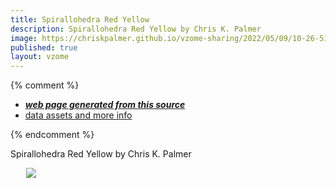 ```yaml
---
title: Spirallohedra Red Yellow 
description: Spirallohedra Red Yellow by Chris K. Palmer
image: https://chriskpalmer.github.io/vzome-sharing/2022/05/09/10-26-51-12HyperCubeS/12HyperCubeS.png
published: true
layout: vzome
---
```


{% comment %}
 - [***web page generated from this source***](<https://chriskpalmer.github.io/vzome-sharing/2022/05/09/12HyperCubeS-10-26-51.html>)
 - [data assets and more info](<https://github.com/chriskpalmer/vzome-sharing/tree/main/2022/05/09/10-26-51-12HyperCubeS/>)
 
{% endcomment %}

Spirallohedra Red Yellow by Chris K. Palmer

<vzome-viewer style="width: 87%; height: 60vh; margin: 5%"
       src="https://chriskpalmer.github.io/vzome-sharing/2022/05/09/10-26-51-12HyperCubeS/12HyperCubeS.vZome" >
  <img src="https://chriskpalmer.github.io/vzome-sharing/2022/05/09/10-26-51-12HyperCubeS/12HyperCubeS.png" />
</vzome-viewer>